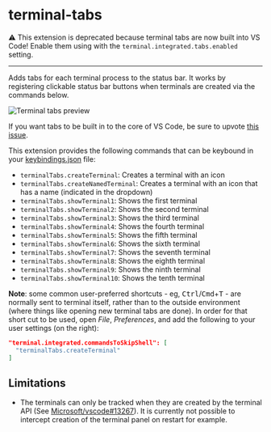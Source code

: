 # terminal-tabs

⚠️ This extension is deprecated because terminal tabs are now built into VS Code! Enable them using with the `terminal.integrated.tabs.enabled` setting.

---

Adds tabs for each terminal process to the status bar. It works by registering clickable status bar buttons when terminals are created via the commands below.

![Terminal tabs preview](https://github.com/Tyriar/vscode-terminal-tabs/raw/master/images/preview.png)

If you want tabs to be built in to the core of VS Code, be sure to upvote [this issue](https://github.com/Microsoft/vscode/issues/10546).

This extension provides the following commands that can be keybound in your [keybindings.json](https://code.visualstudio.com/docs/customization/keybindings#_customizing-shortcuts) file:

- `terminalTabs.createTerminal`: Creates a terminal with an icon
- `terminalTabs.createNamedTerminal`: Creates a terminal with an icon that has a name (indicated in the dropdown)
- `terminalTabs.showTerminal1`: Shows the first terminal
- `terminalTabs.showTerminal2`: Shows the second terminal
- `terminalTabs.showTerminal3`: Shows the third terminal
- `terminalTabs.showTerminal4`: Shows the fourth terminal
- `terminalTabs.showTerminal5`: Shows the fifth terminal
- `terminalTabs.showTerminal6`: Shows the sixth terminal
- `terminalTabs.showTerminal7`: Shows the seventh terminal
- `terminalTabs.showTerminal8`: Shows the eighth terminal
- `terminalTabs.showTerminal9`: Shows the ninth terminal
- `terminalTabs.showTerminal10`: Shows the tenth terminal

__Note__: some common user-preferred shortcuts - eg, <kbd>Ctrl</kbd>/<kbd>Cmd</kbd>+<kbd>T</kbd> - are normally sent to terminal itself, rather than to the outside environment (where things like opening new terminal tabs are done). In order for that short cut to be used, open *File*, *Preferences*, and add the following to your user settings (on the right):

```json
"terminal.integrated.commandsToSkipShell": [
  "terminalTabs.createTerminal"
]
```

## Limitations

- The terminals can only be tracked when they are created by the terminal API (See [Microsoft/vscode#13267](https://github.com/Microsoft/vscode/issues/13267)). It is currently not possible to intercept creation of the terminal panel on restart for example.
